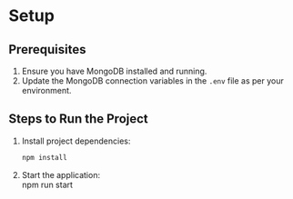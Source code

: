 # Setup

## Prerequisites
1. Ensure you have MongoDB installed and running.
2. Update the MongoDB connection variables in the `.env` file as per your environment.

## Steps to Run the Project
1. Install project dependencies:
   ```bash
   npm install

2. Start the application:  
   npm run start
